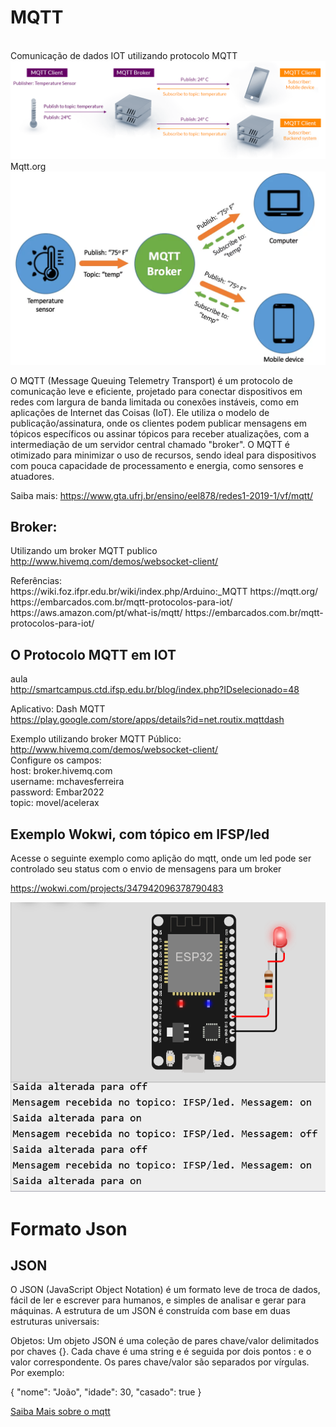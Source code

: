 # MQTT

<BR>Comunicação de dados IOT utilizando protocolo MQTT
<img src=../imagens/mqtt-publish-subscribe.png><br>Mqtt.org
<img src=../imagens/mqtt_mensagem.png><BR>

O MQTT (Message Queuing Telemetry Transport) é um protocolo de comunicação leve e eficiente, projetado para conectar dispositivos em redes com largura de banda limitada ou conexões instáveis, como em aplicações de Internet das Coisas (IoT). Ele utiliza o modelo de publicação/assinatura, onde os clientes podem publicar mensagens em tópicos específicos ou assinar tópicos para receber atualizações, com a intermediação de um servidor central chamado "broker". O MQTT é otimizado para minimizar o uso de recursos, sendo ideal para dispositivos com pouca capacidade de processamento e energia, como sensores e atuadores.

Saiba mais:  https://www.gta.ufrj.br/ensino/eel878/redes1-2019-1/vf/mqtt/


## Broker:

Utilizando um broker MQTT publico
	  http://www.hivemq.com/demos/websocket-client/
   <P><P>
Referências:<BR>
https://wiki.foz.ifpr.edu.br/wiki/index.php/Arduino:_MQTT
https://mqtt.org/
https://embarcados.com.br/mqtt-protocolos-para-iot/
https://aws.amazon.com/pt/what-is/mqtt/
https://embarcados.com.br/mqtt-protocolos-para-iot/


 
## O Protocolo MQTT em IOT
aula <BR>  http://smartcampus.ctd.ifsp.edu.br/blog/index.php?IDselecionado=48

Aplicativo: Dash MQTT  
https://play.google.com/store/apps/details?id=net.routix.mqttdash

Exemplo utilizando broker MQTT Público:  http://www.hivemq.com/demos/websocket-client/<BR>
Configure os campos:<BR>
host:  broker.hivemq.com<BR>
username: mchavesferreira<BR>
password: Embar2022<BR>
topic: movel/acelerax<BR>

## Exemplo Wokwi, com tópico em IFSP/led<BR>

Acesse o seguinte exemplo como aplição do mqtt, onde um led pode ser controlado seu status com o envio de mensagens para um broker

https://wokwi.com/projects/347942096378790483

<img src=imagens/mqtt1.png>

# Formato Json

## JSON

O JSON (JavaScript Object Notation) é um formato leve de troca de dados, fácil de ler e escrever para humanos, e simples de analisar e gerar para máquinas. A estrutura de um JSON é construída com base em duas estruturas universais:

Objetos: Um objeto JSON é uma coleção de pares chave/valor delimitados por chaves {}. Cada chave é uma string e é seguida por dois pontos : e o valor correspondente. Os pares chave/valor são separados por vírgulas. Por exemplo:

{
  "nome": "João",
  "idade": 30,
  "casado": true
}

<a href=https://github.com/mchavesferreira/sebe/blob/main/flow_exemplos/json.md> Saiba Mais sobre o mqtt</a>




